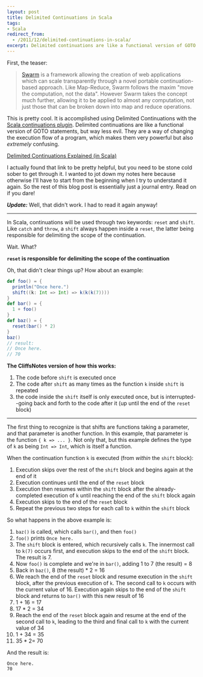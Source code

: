 ```yaml
---
layout: post
title: Delimited Continuations in Scala
tags:
- Scala
redirect_from:
  - /2011/12/delimited-continuations-in-scala/
excerpt: Delimited continuations are like a functional version of GOTO statements, but much less evil.  They are a way of changing the execution flow of a program, which makes them very powerful but also extremely confusing.
---
```

First, the teaser:
> [Swarm](http://swarmframework.org) is a framework allowing the creation of web applications which can scale transparently through a novel portable continuation-based approach. Like Map-Reduce, Swarm follows the maxim "move the computation, not the data". However Swarm takes the concept much further, allowing it to be applied to almost any computation, not just those that can be broken down into map and reduce operations.

This is pretty cool.  It is accomplished using Delimited Continuations with the [Scala continuations plugin](https://github.com/scala/scala-continuations).  Delimited continuations are like a functional version of GOTO statements, but way less evil.  They are a way of changing the execution flow of a program, which makes them very powerful but also _extremely_ confusing.

[Delimited Continuations Explained (in Scala)](http://dcsobral.blogspot.com/2009/07/delimited-continuations-explained-in.html)

I actually found that link to be pretty helpful, but you need to be stone cold sober to get through it.  I wanted to jot down my notes here because otherwise I'll have to start from the beginning when I try to understand it again.  So the rest of this blog post is essentially just a journal entry.  Read on if you dare!

_**Update:**_ Well, that didn't work. I had to read it again anyway!

---

In Scala, continuations will be used through two keywords: `reset` and `shift`. Like `catch` and `throw`, a `shift` always happen inside a `reset`, the latter being responsible for delimiting the scope of the continuation.

Wait.  What?

<strong>`reset` is responsible for delimiting the scope of the continuation</strong>

Oh, that didn't clear things up?  How about an example:
```scala
def foo() = {
  println("Once here.")
  shift((k: Int => Int) => k(k(k(7))))
}
def bar() = {
  1 + foo()
}
def baz() = {
  reset(bar() * 2)
}
baz()
// result:
// Once here.
// 70
```

**The CliffsNotes version of how this works:**

1. The code before `shift` is executed once
1. The code after `shift` as many times as the function `k` inside `shift` is repeated
1. the code inside the `shift` itself is only executed once, but is interrupted--going back and forth to the code after it (up until the end of the `reset` block)

---

The first thing to recognize is that shifts are functions taking a parameter, and that parameter is another function.  In this example, that parameter is the function `{ k => ... }`.  Not only that, but this example defines the type of `k` as being `Int => Int`, which is itself a function.

When the continuation function `k` is executed (from _within_ the `shift` block):

1. Execution skips over the rest of the `shift` block and begins again at the end of it
1. Execution continues until the end of the `reset` block
1. Execution then resumes within the `shift` block after the already-completed execution of `k` until reaching the end of the `shift` block again
1. Execution skips to the end of the `reset` block
1. Repeat the previous two steps for each call to `k` within the `shift` block

So what happens in the above example is:
1. `baz()` is called, which calls `bar()`, and then `foo()`
1. `foo()` prints `Once here.`
1. The `shift` block is entered, which recursively calls `k`.  The innermost call to `k(7)` occurs first, and execution skips to the end of the `shift` block.  The result is 7.
1. Now `foo()` is complete and we're in `bar()`, adding 1 to 7 (the result) = 8
1. Back in `baz()`, 8 (the result) * 2 = 16
1. We reach the end of the `reset` block and resume execution in the `shift` block, after the previous execution of `k`.  The second call to `k` occurs with the current value of 16.  Execution again skips to the end of the `shift` block and returns to `bar()` with this new result of 16
1. 1 + 16 = 17
1. 17 * 2 = 34
1. Reach the end of the `reset` block again and resume at the end of the second call to `k`, leading to the third and final call to `k` with the current value of 34
1. 1 + 34 = 35
1. 35 * 2= 70

And the result is:
```
Once here.
70
```
